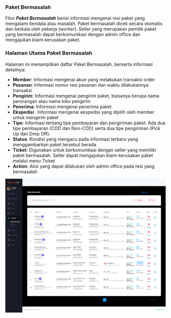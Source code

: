 ### Paket Bermasalah

Fitur <b>_Paket Bermasalah_</b> berisi informasi mengenai resi paket yang mengalami kendala atau masalah. Paket bermasalah dicek secara otomatis dan berkala oleh pekerja (worker). Seller yang merupakan pemilik paket yang bermasalah dapat berkomunikasi dengan admin office dan mengajukan klaim kerusakan paket.

### Halaman Utama Paket Bermasalah

Halaman ini menampilkan daftar Paket Bermasalah, berserta informasi detailnya: <br>

- <b>Member</b>: Informasi mengenai akun yang melakukan transaksi order
- <b>Pesanan</b>: Informasi nomor resi pesanan dan waktu dilakukannya transaksi
- <b>Pengirim</b>: Informasi mengenai pengirim paket, biasanya berupa nama perorangan atau nama toko pengirim
- <b>Penerima</b>: Informasi mengenai penerima paket
- <b>Ekspedisi </b>: Informasi mengenai ekspedisi yang dipilih oleh member untuk mengirim paket
- <b>Tipe</b>: Informasi tentang tipe pembayaran dan pengiriman paket. Ada dua tipe pembayaran (COD dan Non-COD) serta dua tipe pengiriman (Pick Up dan Drop Off).
- <b>Status</b>: Kondisi yang mengacu pada informasi terbaru yang menggambarkan paket tersebut berada
- <b>Ticket</b>: Digunakan untuk berkomunikasi dengan seller yang memiliki paket bermasalah. Seller dapat mengajukan klaim kerusakan paket melalui menu Ticket
- <b>Action</b>: Aksi yang dapat dilakukan oleh admin office pada resi yang bermasalah

![image](paket-bermasalah.png)
